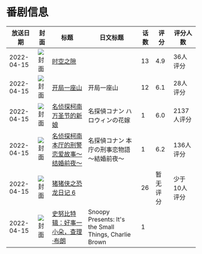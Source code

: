 # 番剧信息

|放送日期|封面|标题|日文标题|话数|评分|评分人数|
|---|---|---|---|---|---|---|
|2022-04-15|![封面](https://lain.bgm.tv/pic/cover/c/57/b2/320236_mAQ3v.jpg)|[时空之隙](https://bangumi.tv/subject/320236)||13|4.9|36人评分|
|2022-04-15|![封面](https://lain.bgm.tv/pic/cover/c/8d/7e/345868_7ope7.jpg)|[开局一座山](https://bangumi.tv/subject/345868)|开局一座山|12|6.1|28人评分|
|2022-04-15|![封面](https://lain.bgm.tv/pic/cover/c/57/f0/359930_SrT7t.jpg)|[名侦探柯南 万圣节的新娘](https://bangumi.tv/subject/359930)|名探偵コナン ハロウィンの花嫁|1|6.0|2137人评分|
|2022-04-15|![封面](https://lain.bgm.tv/pic/cover/c/0a/54/380749_G9BRq.jpg)|[名侦探柯南 本厅的刑警恋爱故事～结婚前夜～](https://bangumi.tv/subject/380749)|名探偵コナン 本庁の刑事恋物語～結婚前夜～|1|6.2|136人评分|
|2022-04-15|![封面](https://lain.bgm.tv/pic/cover/c/3e/f7/384744_9g0FL.jpg)|[猪猪侠之恐龙日记 6](https://bangumi.tv/subject/384744)||26|暂无评分|少于10人评分|
|2022-04-15|![封面](https://lain.bgm.tv/pic/cover/c/2c/0f/522334_Fa5CA.jpg)|[史努比特辑：好事一小朵，查理·布朗](https://bangumi.tv/subject/522334)|Snoopy Presents: It's the Small Things, Charlie Brown|1|||
